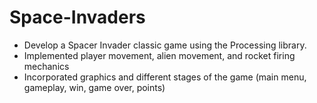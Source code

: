 # Space-Invaders

- Develop a Spacer Invader classic game using the Processing library.
- Implemented player movement, alien movement, and rocket firing mechanics
- Incorporated graphics and different stages of the game (main menu, gameplay, win, game over, points)
